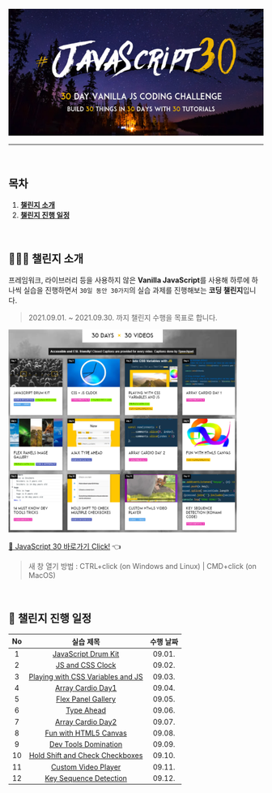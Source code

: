 <div align="center">    
  <br />
  <img src="./readme-assets/js30_logo.jpg" alt="JavaScript 30" height="250px" />
  <hr />
  <br />
</div>

## 목차

1. [**챌린지 소개**](#1)
2. [**챌린지 진행 일정**](#2)

<br />

<div id="1"></div>

## 💁🏻‍♂ 챌린지 소개

프레임워크, 라이브러리 등을 사용하지 않은 **Vanilla JavaScript**를 사용해 하루에 하나씩 실습을 진행하면서 `30일 동안 30가지`의 실습 과제를 진행해보는 **코딩 챌린지**입니다.

> 2021.09.01. ~ 2021.09.30. 까지 챌린지 수행을 목표로 합니다.

<img src="./readme-assets/example-page.png" alt="30 DAYS x 30 VIDEOS" height="400px" />

[🔗 JavaScript 30 바로가기 Click!](https://javascript30.com/) 👈

> 새 창 열기 방법 : CTRL+click (on Windows and Linux) | CMD+click (on MacOS)

<br />

<div id="2"></div>

## 📅 챌린지 진행 일정

| No  |                                                               실습 제목                                                                | 수행 날짜 |
| :-: | :------------------------------------------------------------------------------------------------------------------------------------: | :-------: |
|  1  |             [JavaScript Drum Kit](https://github.com/JeongHwan-dev/javascript30-course/tree/master/01-JavaScript-Drum-Kit)             |  09.01.   |
|  2  |                [JS and CSS Clock](https://github.com/JeongHwan-dev/javascript30-course/tree/master/02-JS-and-CSS-Clock)                |  09.02.   |
|  3  |         [Playing with CSS Variables and JS](https://github.com/JeongHwan-dev/javascript30-course/tree/master/03-CSS-Variables)         |  09.03.   |
|  4  |               [Array Cardio Day1](https://github.com/JeongHwan-dev/javascript30-course/tree/master/04-Array-Cardio-Day1)               |  09.04.   |
|  5  |              [Flex Panel Gallery](https://github.com/JeongHwan-dev/javascript30-course/tree/master/05-Flex-Panel-Gallery)              |  09.05.   |
|  6  |                      [Type Ahead](https://github.com/JeongHwan-dev/javascript30-course/tree/master/06-Type-Ahead)                      |  09.06.   |
|  7  |               [Array Cardio Day2](https://github.com/JeongHwan-dev/javascript30-course/tree/master/07-Array-Cardio-Day2)               |  09.07.   |
|  8  |           [Fun with HTML5 Canvas](https://github.com/JeongHwan-dev/javascript30-course/tree/master/08-Fun-with-HTML5-Canvas)           |  09.08.   |
|  9  |            [Dev Tools Domination](https://github.com/JeongHwan-dev/javascript30-course/tree/master/09-Dev-Tools-Domination)            |  09.09.   |
| 10  | [Hold Shift and Check Checkboxes](https://github.com/JeongHwan-dev/javascript30-course/tree/master/10-Hold-Shift-and-Check-Checkboxes) |  09.10.   |
| 11  |             [Custom Video Player](https://github.com/JeongHwan-dev/javascript30-course/tree/master/11-Custom-Video-Player)             |  09.11.   |
| 12  |          [Key Sequence Detection](https://github.com/JeongHwan-dev/javascript30-course/tree/master/12-Key-Sequence-Detection)          |  09.12.   |
